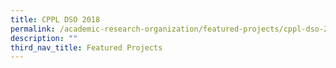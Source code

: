 ```yaml
---
title: CPPL DSO 2018
permalink: /academic-research-organization/featured-projects/cppl-dso-2018/
description: ""
third_nav_title: Featured Projects
---
```

